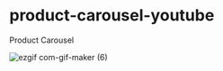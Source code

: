 # product-carousel-youtube

Product Carousel

![ezgif com-gif-maker (6)](https://user-images.githubusercontent.com/97748602/181063029-e8e7cd85-9b53-4234-9796-9a7c1a7a9430.gif)
